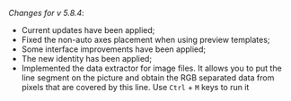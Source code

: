 _Changes for v 5.8.4_:
- Current updates have been applied;
- Fixed the non-auto axes placement when using preview templates;
- Some interface improvements have been applied;
- The new identity has been applied;
- Implemented the data extractor for image files. It allows you to put the line segment on the picture and obtain the RGB separated data from pixels that are covered by this line. Use `Ctrl` + `M` keys to run it

